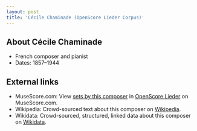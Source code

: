 ```yaml
---
layout: post
title: 'Cécile Chaminade (OpenScore Lieder Corpus)'
---
```


## About Cécile Chaminade

- French composer and pianist
- Dates: 1857–1944

## External links

- MuseScore.com: View [sets by this composer] in [OpenScore Lieder] on MuseScore.com.
- Wikipedia: Crowd-sourced text about this composer on [Wikipedia].
- Wikidata: Crowd-sourced, structured, linked data about this composer on [Wikidata].

[Wikipedia]: https://en.wikipedia.org/wiki/Cécile_Chaminade
[Wikidata]: https://www.wikidata.org/wiki/Q236438
[sets by this composer]: https://musescore.com/openscore-lieder-corpus/sets?order=title&text=Chaminade,+Cécile
[OpenScore Lieder]: https://musescore.com/openscore-lieder-corpus

